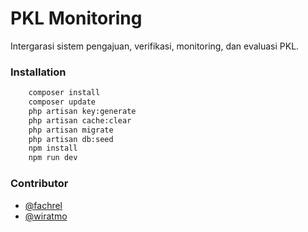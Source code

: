 # PKL Monitoring
Intergarasi sistem pengajuan, verifikasi, monitoring, dan evaluasi PKL. 

### Installation

```bash
    composer install
    composer update
    php artisan key:generate
    php artisan cache:clear
    php artisan migrate
    php artisan db:seed
    npm install
    npm run dev

```

### Contributor
- [@fachrel](https://www.github.com/fachrel)
- [@wiratmo](https://www.github.com/wiratmo)
